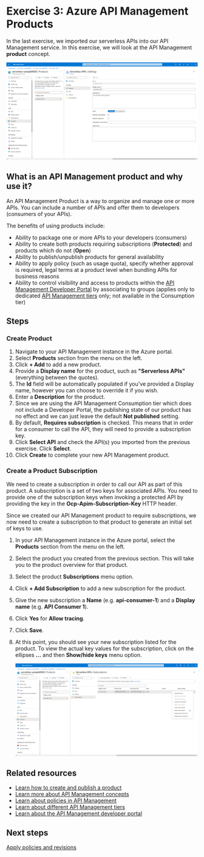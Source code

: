 # Exercise 3: Azure API Management Products

In the last exercise, we imported our serverless APIs into our API Management service. In this exercise, we will look at the API Management **product** concept.

![Product details](images/3-product-details.png)

## What is an API Management product and why use it?

An API Management Product is a way to organize and manage one or more APIs. You can include a number of APIs and offer them to developers (consumers of your APIs).

The benefits of using products include:

- Ability to package one or more APIs to your developers (consumers)
- Ability to create both products requiring subscriptions (**Protected**) and products which do not (**Open**)
- Ability to publish/unpublish products for general availability
- Ability to apply policy (such as usage quota), specify whether approval is required, legal terms at a product level when bundling APIs for business reasons
- Ability to control visibility and access to products within the [API Management Developer Portal](https://docs.microsoft.com/azure/api-management/api-management-key-concepts#--developer-portal) by associating to groups (applies only to dedicated [API Management tiers](https://docs.microsoft.com/azure/api-management/api-management-features) only; not available in the Consumption tier)

## Steps

### Create Product

1. Navigate to your API Management instance in the Azure portal.
1. Select **Products** section from the menu on the left.
1. Click **+ Add** to add a new product.
1. Provide a **Display name** for the product, such as **"Serverless APIs"** (everything between the quotes).
1. The **Id** field will be automatically populated if you've provided a Display name, however you can choose to override it if you wish.
1. Enter a **Description** for the product.
1. Since we are using the API Management Consumption tier which does not include a Developer Portal, the publishing state of our product has no effect and we can just leave the default **Not published** setting.
1. By default, **Requires subscription** is checked. This means that in order for a consumer to call the API, they will need to provide a subscription key.
1. Click **Select API** and check the API(s) you imported from the previous exercise. Click **Select**.
1. Click **Create** to complete your new API Management product.

### Create a Product Subscription

We need to create a subscription in order to call our API as part of this product. A subscription is a set of two keys for associated APIs. You need to provide one of the subscription keys when invoking a protected API by providing the key in the **Ocp-Apim-Subscription-Key** HTTP header.

Since we created our API Management product to require subscriptions, we now need to create a subscription to that product to generate an initial set of keys to use.

1. In your API Management instance in the Azure portal, select the **Products** section from the menu on the left.
1. Select the product you created from the previous section. This will take you to the product overview for that product.
1. Select the product **Subscriptions** menu option.
1. Click **+ Add Subscription** to add a new subscription for the product.
1. Give the new subscription a **Name** (e.g. **api-consumer-1**) and a **Display name** (e.g. **API Consumer 1**).
1. Click **Yes** for **Allow tracing**.
1. Click **Save**.
1. At this point, you should see your new subscription listed for the product. To view the actual key values for the subscription, click on the ellipses **...** and then **Show/hide keys** menu option.

    ![Manage subscriptions](images/3-subscriptions.png)

## Related resources

- [Learn how to create and publish a product](https://docs.microsoft.com/azure/api-management/api-management-howto-add-products)
- [Learn more about API Management concepts](https://docs.microsoft.com/azure/api-management/api-management-key-concepts#--developer-portal)
- [Learn about policies in API Management](https://docs.microsoft.com/azure/api-management/api-management-howto-policies)
- [Learn about different API Management tiers](https://docs.microsoft.com/azure/api-management/api-management-features)
- [Learn about the API Management developer portal](https://docs.microsoft.com/azure/api-management/api-management-key-concepts#--developer-portal)

## Next steps

[Apply policies and revisions](./4%20-%20Apply%20policies%20and%20revisions.md)
